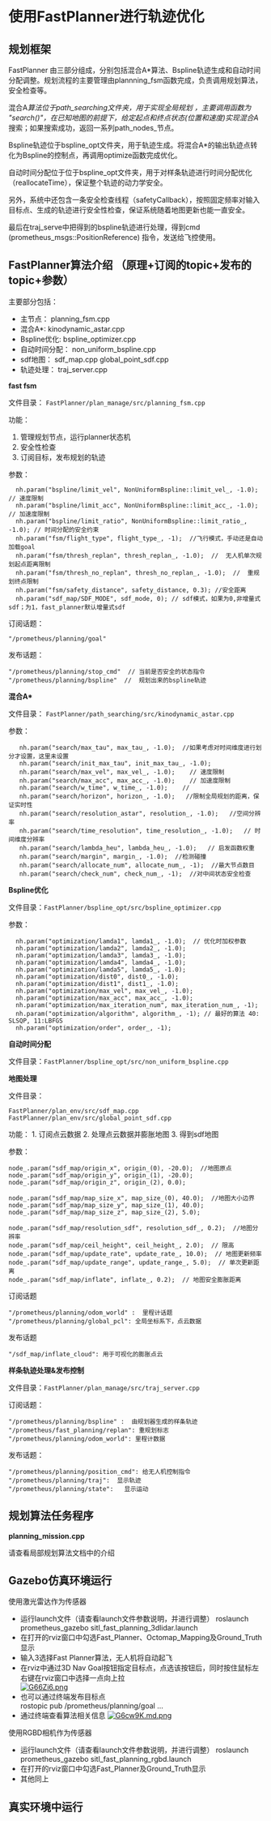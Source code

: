 # 使用FastPlanner进行轨迹优化
  
## 规划框架
FastPlanner 由三部分组成，分别包括混合A*算法、Bspline轨迹生成和自动时间分配调整。规划流程的主要管理由plannning_fsm函数完成，负责调用规划算法，安全检查等。  

混合A*算法位于path_searching文件夹，用于实现全局规划 ，主要调用函数为 "search()"，在已知地图的前提下，给定起点和终点状态(位置和速度)实现混合A*搜索；如果搜索成功，返回一系列path_nodes_节点。

Bspline轨迹位于bspline_opt文件夹，用于轨迹生成。将混合A*的输出轨迹点转化为Bspline的控制点，再调用optimize函数完成优化。

自动时间分配位于位于bspline_opt文件夹，用于对样条轨迹进行时间分配优化（reallocateTime），保证整个轨迹的动力学安全。

另外，系统中还包含一条安全检查线程（safetyCallback），按照固定频率对输入目标点、生成的轨迹进行安全性检查，保证系统随着地图更新也能一直安全。

最后在traj_serve中把得到的bspline轨迹进行处理，得到cmd (prometheus_msgs::PositionReference) 指令，发送给飞控使用。


## FastPlanner算法介绍 （原理+订阅的topic+发布的topic+参数）
主要部分包括：  
 - 主节点： planning_fsm.cpp  
 - 混合A*: kinodynamic_astar.cpp  
 - Bspline优化: bspline_optimizer.cpp
 - 自动时间分配： non_uniform_bspline.cpp
 - sdf地图： sdf_map.cpp     global_point_sdf.cpp
 - 轨迹处理： traj_server.cpp


**fast fsm**  

文件目录： `FastPlanner/plan_manage/src/planning_fsm.cpp `

功能：

1. 管理规划节点，运行planner状态机
2. 安全性检查  
3. 订阅目标，发布规划的轨迹


参数：   

      nh.param("bspline/limit_vel", NonUniformBspline::limit_vel_, -1.0);  // 速度限制  
      nh.param("bspline/limit_acc", NonUniformBspline::limit_acc_, -1.0); // 加速度限制  
      nh.param("bspline/limit_ratio", NonUniformBspline::limit_ratio_, -1.0); // 时间分配的安全约束
      nh.param("fsm/flight_type", flight_type_, -1);  //飞行模式，手动还是自动加载goal  
      nh.param("fsm/thresh_replan", thresh_replan_, -1.0);  //  无人机单次规划起点距离限制  
      nh.param("fsm/thresh_no_replan", thresh_no_replan_, -1.0);  //  重规划终点限制  
      nh.param("fsm/safety_distance", safety_distance, 0.3); //安全距离  
      nh.param("sdf_map/SDF_MODE", sdf_mode, 0); // sdf模式，如果为0,非增量式sdf；为1，fast_planner默认增量式sdf  


订阅话题：

    "/prometheus/planning/goal"


发布话题： 

    "/prometheus/planning/stop_cmd"  // 当前是否安全的状态指令
    "/prometheus/planning/bspline"  //  规划出来的bspline轨迹



**混合A\***  

文件目录： `FastPlanner/path_searching/src/kinodynamic_astar.cpp`

参数：  

       nh.param("search/max_tau", max_tau_, -1.0);  //如果考虑对时间维度进行划分才设置，这里未设置
       nh.param("search/init_max_tau", init_max_tau_, -1.0);  
       nh.param("search/max_vel", max_vel_, -1.0);    // 速度限制
       nh.param("search/max_acc", max_acc_, -1.0);    // 加速度限制
       nh.param("search/w_time", w_time_, -1.0);    //
       nh.param("search/horizon", horizon_, -1.0);   //限制全局规划的距离，保证实时性
       nh.param("search/resolution_astar", resolution_, -1.0);   //空间分辨率
       nh.param("search/time_resolution", time_resolution_, -1.0);   // 时间维度分辨率
       nh.param("search/lambda_heu", lambda_heu_, -1.0);   // 启发函数权重
       nh.param("search/margin", margin_, -1.0);  //检测碰撞
       nh.param("search/allocate_num", allocate_num_, -1);  //最大节点数目
       nh.param("search/check_num", check_num_, -1);  //对中间状态安全检查



**Bspline优化**  

文件目录：`FastPlanner/bspline_opt/src/bspline_optimizer.cpp`

参数：

      nh.param("optimization/lamda1", lamda1_, -1.0);  // 优化时加权参数
      nh.param("optimization/lamda2", lamda2_, -1.0);
      nh.param("optimization/lamda3", lamda3_, -1.0);
      nh.param("optimization/lamda4", lamda4_, -1.0);
      nh.param("optimization/lamda5", lamda5_, -1.0);
      nh.param("optimization/dist0", dist0_, -1.0);
      nh.param("optimization/dist1", dist1_, -1.0);
      nh.param("optimization/max_vel", max_vel_, -1.0);
      nh.param("optimization/max_acc", max_acc_, -1.0);
      nh.param("optimization/max_iteration_num", max_iteration_num_, -1);
      nh.param("optimization/algorithm", algorithm_, -1); // 最好的算法 40: SLSQP, 11:LBFGS
      nh.param("optimization/order", order_, -1); 



**自动时间分配**

文件目录：`FastPlanner/bspline_opt/src/non_uniform_bspline.cpp`


**地图处理**  

文件目录：  

    FastPlanner/plan_env/src/sdf_map.cpp
    FastPlanner/plan_env/src/global_point_sdf.cpp

功能：
    1. 订阅点云数据
    2. 处理点云数据并膨胀地图
    3. 得到sdf地图

参数：  

    node_.param("sdf_map/origin_x", origin_(0), -20.0);  //地图原点
    node_.param("sdf_map/origin_y", origin_(1), -20.0);
    node_.param("sdf_map/origin_z", origin_(2), 0.0);

    node_.param("sdf_map/map_size_x", map_size_(0), 40.0);  //地图大小边界
    node_.param("sdf_map/map_size_y", map_size_(1), 40.0);
    node_.param("sdf_map/map_size_z", map_size_(2), 5.0);

    node_.param("sdf_map/resolution_sdf", resolution_sdf_, 0.2);  //地图分辨率
    node_.param("sdf_map/ceil_height", ceil_height_, 2.0);  // 限高
    node_.param("sdf_map/update_rate", update_rate_, 10.0);  // 地图更新频率
    node_.param("sdf_map/update_range", update_range_, 5.0);  // 单次更新距离
    node_.param("sdf_map/inflate", inflate_, 0.2);  // 地图安全膨胀距离

订阅话题

    "/prometheus/planning/odom_world" :  里程计话题
    "/prometheus/planning/global_pcl": 全局坐标系下，点云数据

发布话题

    "/sdf_map/inflate_cloud": 用于可视化的膨胀点云



**样条轨迹处理&发布控制**    

文件目录：`FastPlanner/plan_manage/src/traj_server.cpp`

订阅话题：  

    "/prometheus/planning/bspline" :  由规划器生成的样条轨迹  
    "/prometheus/fast_planning/replan": 重规划标志  
    "/prometheus/planning/odom_world": 里程计数据  

发布话题：  

    "/prometheus/planning/position_cmd": 给无人机控制指令
    "/prometheus/planning/traj":  显示轨迹
    "/prometheus/planning/state":   显示运动



## 规划算法任务程序
**planning_mission.cpp**

请查看局部规划算法文档中的介绍


## Gazebo仿真环境运行  
  
  使用激光雷达作为传感器
 - 运行launch文件（请查看launch文件参数说明，并进行调整）
  		roslaunch prometheus_gazebo sitl_fast_planning_3dlidar.launch 
 - 在打开的rviz窗口中勾选Fast_Planner、Octomap_Mapping及Ground_Truth显示
 - 输入3选择Fast Planner算法，无人机将自动起飞
 - 在rviz中通过3D Nav Goal按钮指定目标点，点选该按钮后，同时按住鼠标左右键在rviz窗口中选择一点向上拉  
    [![G66Zi6.png](https://s1.ax1x.com/2020/04/07/G66Zi6.png)](https://imgchr.com/i/G66Zi6)
 - 也可以通过终端发布目标点  
 		rostopic pub /prometheus/planning/goal ...
 - 通过终端查看算法相关信息
   [![G6cw9K.md.png](https://s1.ax1x.com/2020/04/07/G6cw9K.md.png)](https://imgchr.com/i/G6cw9K)
  
  使用RGBD相机作为传感器
 - 运行launch文件（请查看launch文件参数说明，并进行调整）
  		roslaunch prometheus_gazebo sitl_fast_planning_rgbd.launch 
 - 在打开的rviz窗口中勾选Fast_Planner及Ground_Truth显示
 - 其他同上

## 真实环境中运行  
  

